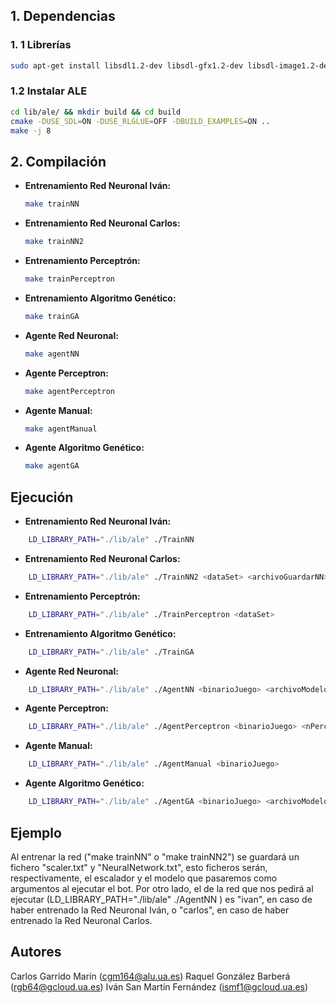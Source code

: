## 1. Dependencias

### 1. 1 Librerías
```bash
sudo apt-get install libsdl1.2-dev libsdl-gfx1.2-dev libsdl-image1.2-dev cmake
```
### 1.2 Instalar ALE
```bash
cd lib/ale/ && mkdir build && cd build
cmake -DUSE_SDL=ON -DUSE_RLGLUE=OFF -DBUILD_EXAMPLES=ON ..
make -j 8
```
## 2. Compilación 
- **Entrenamiento Red Neuronal Iván:**
    ```bash
    make trainNN 
    ```
- **Entrenamiento Red Neuronal Carlos:**
    ```bash
    make trainNN2 
    ```
- **Entrenamiento Perceptrón:**
    ```bash
    make trainPerceptron
    ```
- **Entrenamiento Algoritmo Genético:**
    ```bash
    make trainGA 
    ```
- **Agente Red Neuronal:**
    ```bash
    make agentNN
    ```
- **Agente Perceptron:**
    ```bash
    make agentPerceptron
    ```
- **Agente Manual:**
    ```bash
    make agentManual
    ```
- **Agente Algoritmo Genético:**
    ```bash
    make agentGA
    ```
## Ejecución  
- **Entrenamiento Red Neuronal Iván:**
```bash
    LD_LIBRARY_PATH="./lib/ale" ./TrainNN
```
- **Entrenamiento Red Neuronal Carlos:**
```bash 
    LD_LIBRARY_PATH="./lib/ale" ./TrainNN2 <dataSet> <archivoGuardarNN> <iteraciones> <learningRate>
```
- **Entrenamiento Perceptrón:**
```bash 
    LD_LIBRARY_PATH="./lib/ale" ./TrainPerceptron <dataSet>
```
- **Entrenamiento Algoritmo Genético:**
```bash 
    LD_LIBRARY_PATH="./lib/ale" ./TrainGA 
```
- **Agente Red Neuronal:**
```bash
    LD_LIBRARY_PATH="./lib/ale" ./AgentNN <binarioJuego> <archivoModeloNN> <tipo> <archivoEscalador>
```
- **Agente Perceptron:**
```bash
    LD_LIBRARY_PATH="./lib/ale" ./AgentPerceptron <binarioJuego> <nPerceptron>
```
- **Agente Manual:**
```bash
    LD_LIBRARY_PATH="./lib/ale" ./AgentManual <binarioJuego>
```
- **Agente Algoritmo Genético:**
```bash
    LD_LIBRARY_PATH="./lib/ale" ./AgentGA <binarioJuego> <archivoModeloNN>       
```

## Ejemplo

Al entrenar la red ("make trainNN" o "make trainNN2") se guardará un fichero "scaler.txt" y "NeuralNetwork.txt", esto ficheros serán, respectivamente, el escalador y el modelo que pasaremos como argumentos al ejecutar el bot. 
Por otro lado, el <tipo> de la red que nos pedirá al ejecutar (LD_LIBRARY_PATH="./lib/ale" ./AgentNN <binarioJuego> <archivoModeloNN> <tipo> <archivoEscalador>) es "ivan", en caso de haber entrenado la Red Neuronal Iván, o "carlos", en caso de haber entrenado la Red Neuronal Carlos.

## Autores
Carlos Garrido Marín (cgm164@alu.ua.es)
Raquel González Barberá (rgb64@gcloud.ua.es)
Iván San Martín Fernández (ismf1@gcloud.ua.es)